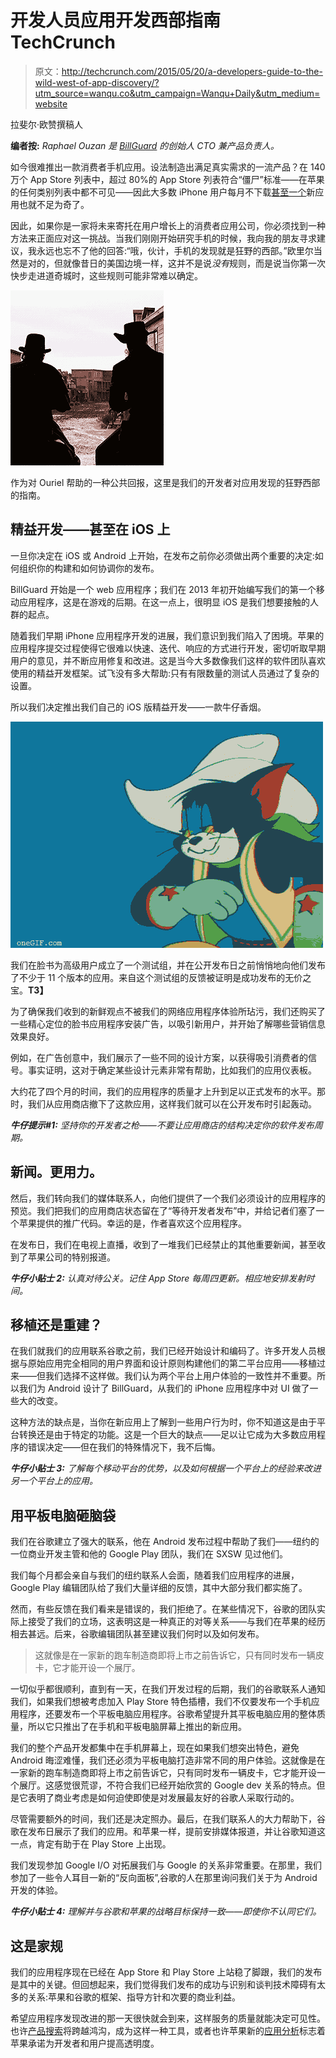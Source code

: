 # 开发人员应用开发西部指南 TechCrunch

> 原文：<http://techcrunch.com/2015/05/20/a-developers-guide-to-the-wild-west-of-app-discovery/?utm_source=wanqu.co&utm_campaign=Wanqu+Daily&utm_medium=website>

拉斐尔·欧赞撰稿人

**编者按:** *Raphael Ouzan 是 [BillGuard](https://billguard.com/) 的创始人 CTO 兼产品负责人。*

如今很难推出一款消费者手机应用。设法制造出满足真实需求的一流产品？在 140 万个 App Store 列表中，超过 80%的 App Store 列表符合“僵尸”标准——在苹果的任何类别列表中都不可见——因此大多数 iPhone 用户每月不下载[甚至一个](http://fortune.com/2015/02/19/the-decline-of-the-app-millionaire/?xid=nl_termsheet)新应用也就不足为奇了。

因此，如果你是一家将未来寄托在用户增长上的消费者应用公司，你必须找到一种方法来正面应对这一挑战。当我们刚刚开始研究手机的时候，我向我的朋友寻求建议，我永远也忘不了他的回答:“哦，伙计，手机的发现就是狂野的西部。”欧里尔当然是对的，但就像昔日的美国边境一样，这并不是说*没有*规则，而是说当你第一次快步走进道奇城时，这些规则可能非常难以确定。

![First](img/7fd04e63b8302dbca28b1116fad70ed5.png)

作为对 Ouriel 帮助的一种公共回报，这里是我们的开发者对应用发现的狂野西部的指南。

## 精益开发——甚至在 iOS 上

一旦你决定在 iOS 或 Android 上开始，在发布之前你必须做出两个重要的决定:如何组织你的构建和如何协调你的发布。

BillGuard 开始是一个 web 应用程序；我们在 2013 年初开始编写我们的第一个移动应用程序，这是在游戏的后期。在这一点上，很明显 iOS 是我们想要接触的人群的起点。

随着我们早期 iPhone 应用程序开发的进展，我们意识到我们陷入了困境。苹果的应用程序提交过程使得它很难以快速、迭代、响应的方式进行开发，密切听取早期用户的意见，并不断应用修复和改进。这是当今大多数像我们这样的软件团队喜欢使用的精益开发框架。试飞没有多大帮助:只有有限数量的测试人员通过了复杂的设置。

所以我们决定推出我们自己的 iOS 版精益开发——一款牛仔香烟。

![Second](img/4b505e4bfa8a305b8597114d2fc4ed65.png)

我们在脸书为高级用户成立了一个测试组，并在公开发布日之前悄悄地向他们发布了不少于 11 个版本的应用。来自这个测试组的反馈被证明是成功发布的无价之宝。**T3】**

为了确保我们收到的新鲜观点不被我们的网络应用程序体验所玷污，我们还购买了一些精心定位的脸书应用程序安装广告，以吸引新用户，并开始了解哪些营销信息效果良好。

例如，在广告创意中，我们展示了一些不同的设计方案，以获得吸引消费者的信号。事实证明，这对于确定某些设计元素非常有帮助，比如我们的应用仪表板。

大约花了四个月的时间，我们的应用程序的质量才上升到足以正式发布的水平。那时，我们从应用商店撤下了这款应用，这样我们就可以在公开发布时引起轰动。

***牛仔提示#1:** 坚持你的开发者之枪——不要让应用商店的结构决定你的软件发布周期。*

## 新闻。更用力。

然后，我们转向我们的媒体联系人，向他们提供了一个我们必须设计的应用程序的预览。我们把我们的应用商店状态留在了“等待开发者发布”中，并给记者们塞了一个苹果提供的推广代码。幸运的是，作者喜欢这个应用程序。

在发布日，我们在电视上直播，收到了一堆我们已经禁止的其他重要新闻，甚至收到了苹果公司的特别报道。

***牛仔小贴士 2:** 认真对待公关。记住 App Store 每周四更新。相应地安排发射时间。*

## 移植还是重建？

在我们就我们的应用联系谷歌之前，我们已经开始设计和编码了。许多开发人员根据与原始应用完全相同的用户界面和设计原则构建他们的第二平台应用——移植过来——但我们选择不这样做。我们认为两个平台上用户体验的一致性并不重要。所以我们为 Android 设计了 BillGuard，从我们的 iPhone 应用程序中对 UI 做了一些大的改变。

这种方法的缺点是，当你在新应用上了解到一些用户行为时，你不知道这是由于平台转换还是由于特定的功能。这是一个巨大的缺点——足以让它成为大多数应用程序的错误决定——但在我们的特殊情况下，我不后悔。

***牛仔小贴士 3:** 了解每个移动平台的优势，以及如何根据一个平台上的经验来改进另一个平台上的应用。*

## 用平板电脑**砸脑袋**

我们在谷歌建立了强大的联系，他在 Android 发布过程中帮助了我们——纽约的一位商业开发主管和他的 Google Play 团队，我们在 SXSW 见过他们。

我们每个月都会亲自与我们的纽约联系人会面，随着我们应用程序的进展，Google Play 编辑团队给了我们大量详细的反馈，其中大部分我们都实施了。

然而，有些反馈在我们看来是错误的，我们拒绝了。在某些情况下，谷歌的团队实际上接受了我们的立场，这表明这是一种真正的对等关系——与我们在苹果的经历相去甚远。后来，谷歌编辑团队甚至建议我们何时以及如何发布。

> 这就像是在一家新的跑车制造商即将上市之前告诉它，只有同时发布一辆皮卡，它才能开设一个展厅。

一切似乎都很顺利，直到有一天，在我们开发过程的后期，我们的谷歌联系人通知我们，如果我们想被考虑加入 Play Store 特色插槽，我们不仅要发布一个手机应用程序，还要发布一个平板电脑应用程序。谷歌希望提升其平板电脑应用的整体质量，所以它只推出了在手机和平板电脑屏幕上推出的新应用。

我们的整个产品开发都集中在手机屏幕上，现在如果我们想突出特色，避免 Android 晦涩难懂，我们还必须为平板电脑打造非常不同的用户体验。这就像是在一家新的跑车制造商即将上市之前告诉它，只有同时发布一辆皮卡，它才能开设一个展厅。这感觉很荒谬，不符合我们已经开始欣赏的 Google dev 关系的特点。但是它表明了商业考虑是如何迫使即使是对发展最友好的谷歌人采取行动的。

尽管需要额外的时间，我们还是决定照办。最后，在我们联系人的大力帮助下，谷歌在发布日展示了我们的应用。和苹果一样，提前安排媒体报道，并让谷歌知道这一点，肯定有助于在 Play Store 上出现。

我们发现参加 Google I/O 对拓展我们与 Google 的关系非常重要。在那里，我们参加了一些令人耳目一新的“反向面板”,谷歌的人在那里询问我们关于为 Android 开发的体验。

***牛仔小贴士 4:** 理解并与谷歌和苹果的战略目标保持一致——即使你不认同它们。*

## 这是家规

我们的应用程序现在已经在 App Store 和 Play Store 上站稳了脚跟，我们的发布是其中的关键。但回想起来，我们觉得我们发布的成功与识别和谈判技术障碍有太多的关系:苹果和谷歌的框架、指导方针和次要的商业利益。

希望应用程序发现改进的那一天很快就会到来，这样服务的质量就能决定可见性。也许[产品搜索](http://www.producthunt.com/)将跨越鸿沟，成为这样一种工具，或者也许苹果新的[应用分析](https://analytics.itunes.apple.com/)标志着苹果承诺为开发者和用户提高透明度。